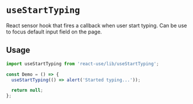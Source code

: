 # `useStartTyping`

React sensor hook that fires a callback when user start typing. Can be use
to focus default input field on the page.

## Usage

```jsx
import useStartTyping from 'react-use/lib/useStartTyping';

const Demo = () => {
  useStartTyping(() => alert('Started typing...'));

  return null;
};
```
